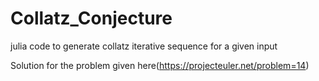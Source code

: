 # Collatz_Conjecture
julia code to generate collatz iterative sequence for a given input

Solution for the problem given here(https://projecteuler.net/problem=14)
